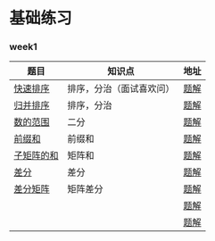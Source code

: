 # 基础练习

### week1

| 题目                                                         | 知识点                   | 地址                                |
| ------------------------------------------------------------ | ------------------------ | ----------------------------------- |
| [快速排序](https://www.acwing.com/problem/content/787/)      | 排序，分治（面试喜欢问） | [题解](/week1/QuickSort.java)       |
| [归并排序](https://www.acwing.com/problem/content/789/)      | 排序，分治               | [题解](/week1/MergeSort.java)       |
| [数的范围](https://www.acwing.com/problem/content/791/)      | 二分                     | [题解](/week1/NumberRange.java)     |
| [前缀和](https://www.acwing.com/problem/content/description/797/) | 前缀和                   | [题解](/week1/PrefixSum.java)       |
| [子矩阵的和](https://www.acwing.com/problem/content/798/)    | 矩阵和                   | [题解](/week1/MatrixSum.java)       |
| [差分](https://www.acwing.com/problem/content/799/)          | 差分                     | [题解](/week1/Difference.java)      |
| [差分矩阵](https://www.acwing.com/problem/content/800/)      | 矩阵差分                 | [题解](/week1/MatrixDifferent.java) |
|                                                              |                          | [题解](/week1/.java)                |
|                                                              |                          | [题解](/week1/.java)                |

